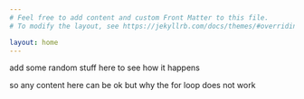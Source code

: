 ```yaml
---
# Feel free to add content and custom Front Matter to this file.
# To modify the layout, see https://jekyllrb.com/docs/themes/#overriding-theme-defaults

layout: home
---
```


add some random stuff here to see how it happens

so any content here can be ok but why the for loop does not work



